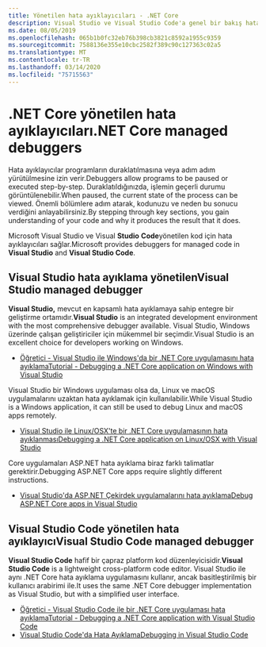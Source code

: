 ```yaml
---
title: Yönetilen hata ayıklayıcıları - .NET Core
description: Visual Studio ve Visual Studio Code'a genel bir bakış hata ayıklayıcıları yönetti.
ms.date: 08/05/2019
ms.openlocfilehash: 065b1b0fc32eb76b398cb3821c8592a1955c9359
ms.sourcegitcommit: 7588136e355e10cbc2582f389c90c127363c02a5
ms.translationtype: MT
ms.contentlocale: tr-TR
ms.lasthandoff: 03/14/2020
ms.locfileid: "75715563"
---
```

# <a name="net-core-managed-debuggers"></a><span data-ttu-id="9dc57-103">.NET Core yönetilen hata ayıklayıcıları</span><span class="sxs-lookup"><span data-stu-id="9dc57-103">.NET Core managed debuggers</span></span>

<span data-ttu-id="9dc57-104">Hata ayıklayıcılar programların duraklatılmasına veya adım adım yürütülmesine izin verir.</span><span class="sxs-lookup"><span data-stu-id="9dc57-104">Debuggers allow programs to be paused or executed step-by-step.</span></span> <span data-ttu-id="9dc57-105">Duraklatıldığınızda, işlemin geçerli durumu görüntülenebilir.</span><span class="sxs-lookup"><span data-stu-id="9dc57-105">When paused, the current state of the process can be viewed.</span></span> <span data-ttu-id="9dc57-106">Önemli bölümlere adım atarak, kodunuzu ve neden bu sonucu verdiğini anlayabilirsiniz.</span><span class="sxs-lookup"><span data-stu-id="9dc57-106">By stepping through key sections, you gain understanding of your code and why it produces the result that it does.</span></span>

<span data-ttu-id="9dc57-107">Microsoft Visual Studio ve Visual **Studio** **Code**yönetilen kod için hata ayıklayıcıları sağlar.</span><span class="sxs-lookup"><span data-stu-id="9dc57-107">Microsoft provides debuggers for managed code in **Visual Studio** and **Visual Studio Code**.</span></span>

## <a name="visual-studio-managed-debugger"></a><span data-ttu-id="9dc57-108">Visual Studio hata ayıklama yönetilen</span><span class="sxs-lookup"><span data-stu-id="9dc57-108">Visual Studio managed debugger</span></span>

<span data-ttu-id="9dc57-109">**Visual Studio,** mevcut en kapsamlı hata ayıklamaya sahip entegre bir geliştirme ortamıdır.</span><span class="sxs-lookup"><span data-stu-id="9dc57-109">**Visual Studio** is an integrated development environment with the most comprehensive debugger available.</span></span> <span data-ttu-id="9dc57-110">Visual Studio, Windows üzerinde çalışan geliştiriciler için mükemmel bir seçimdir.</span><span class="sxs-lookup"><span data-stu-id="9dc57-110">Visual Studio is an excellent choice for developers working on Windows.</span></span>

- [<span data-ttu-id="9dc57-111">Öğretici - Visual Studio ile Windows'da bir .NET Core uygulamasını hata ayıklama</span><span class="sxs-lookup"><span data-stu-id="9dc57-111">Tutorial - Debugging a .NET Core application on Windows with Visual Studio</span></span>](../tutorials/debugging-with-visual-studio.md)

<span data-ttu-id="9dc57-112">Visual Studio bir Windows uygulaması olsa da, Linux ve macOS uygulamalarını uzaktan hata ayıklamak için kullanılabilir.</span><span class="sxs-lookup"><span data-stu-id="9dc57-112">While Visual Studio is a Windows application, it can still be used to debug Linux and macOS apps remotely.</span></span>

- [<span data-ttu-id="9dc57-113">Visual Studio ile Linux/OSX'te bir .NET Core uygulamasının hata ayıklanması</span><span class="sxs-lookup"><span data-stu-id="9dc57-113">Debugging a .NET Core application on Linux/OSX with Visual Studio</span></span>](https://github.com/Microsoft/MIEngine/wiki/Offroad-Debugging-of-.NET-Core-on-Linux---OSX-from-Visual-Studio)

 <span data-ttu-id="9dc57-114">Core uygulamaları ASP.NET hata ayıklama biraz farklı talimatlar gerektirir.</span><span class="sxs-lookup"><span data-stu-id="9dc57-114">Debugging ASP.NET Core apps require slightly different instructions.</span></span>

- [<span data-ttu-id="9dc57-115">Visual Studio'da ASP.NET Çekirdek uygulamalarını hata ayıklama</span><span class="sxs-lookup"><span data-stu-id="9dc57-115">Debug ASP.NET Core apps in Visual Studio</span></span>](/visualstudio/debugger/how-to-enable-debugging-for-aspnet-applications#debug-aspnet-core-apps)

## <a name="visual-studio-code-managed-debugger"></a><span data-ttu-id="9dc57-116">Visual Studio Code yönetilen hata ayıklayıcı</span><span class="sxs-lookup"><span data-stu-id="9dc57-116">Visual Studio Code managed debugger</span></span>

<span data-ttu-id="9dc57-117">**Visual Studio Code** hafif bir çapraz platform kod düzenleyicisidir.</span><span class="sxs-lookup"><span data-stu-id="9dc57-117">**Visual Studio Code** is a lightweight cross-platform code editor.</span></span> <span data-ttu-id="9dc57-118">Visual Studio ile aynı .NET Core hata ayıklama uygulamasını kullanır, ancak basitleştirilmiş bir kullanıcı arabirimi ile.</span><span class="sxs-lookup"><span data-stu-id="9dc57-118">It uses the same .NET Core debugger implementation as Visual Studio, but with a simplified user interface.</span></span>

- [<span data-ttu-id="9dc57-119">Öğretici - Visual Studio Code ile bir .NET Core uygulaması hata ayıklama</span><span class="sxs-lookup"><span data-stu-id="9dc57-119">Tutorial - Debugging a .NET Core application with Visual Studio Code</span></span>](../tutorials/with-visual-studio-code.md#debug)
- [<span data-ttu-id="9dc57-120">Visual Studio Code'da Hata Ayıklama</span><span class="sxs-lookup"><span data-stu-id="9dc57-120">Debugging in Visual Studio Code</span></span>](https://code.visualstudio.com/docs/editor/debugging)
